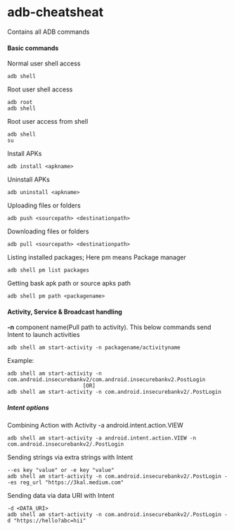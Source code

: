 # adb-cheatsheat
Contains all ADB commands

#### Basic commands
Normal user shell access
```
adb shell
```

Root user shell access
```
adb root
adb shell
```

Root  user access from shell
```
adb shell
su
```

Install APKs
```
adb install <apkname>
```

Uninstall APKs
```
adb uninstall <apkname>
```

Uploading files or folders
```
adb push <sourcepath> <destinationpath>
```

Downloading files or folders
```
adb pull <sourcepath> <destinationpath>
```

Listing installed packages; Here pm means Package manager
```
adb shell pm list packages
```

Getting bask apk path or source apks path
```
adb shell pm path <packagename>
```

#### Activity, Service & Broadcast handling
**-n** component name(Pull path to activity). This below commands send Intent to launch activities
```
adb shell am start-activity -n packagename/activityname
```
Example:
```
adb shell am start-activity -n com.android.insecurebankv2/com.android.insecurebankv2.PostLogin
                        [OR]
adb shell am start-activity -n com.android.insecurebankv2/.PostLogin
```

##### Intent options
Combining Action with Activity -a android.intent.action.VIEW 
```
adb shell am start-activity -a android.intent.action.VIEW -n com.android.insecurebankv2/.PostLogin
```

Sending strings via extra strings with Intent
```
--es key "value" or -e key "value"
adb shell am start-activity -n com.android.insecurebankv2/.PostLogin --es reg_url "https://3kal.medium.com"
```

Sending data via data URI with Intent
```
-d <DATA_URI>
adb shell am start-activity -n com.android.insecurebankv2/.PostLogin -d "https://hello?abc=hii"
```



